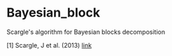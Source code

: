 # Bayesian_block
Scargle's algorithm for Bayesian blocks decomposition

[1] Scargle, J et al. (2013) [link](https://ui.adsabs.harvard.edu/abs/2013ApJ...764..167S)
